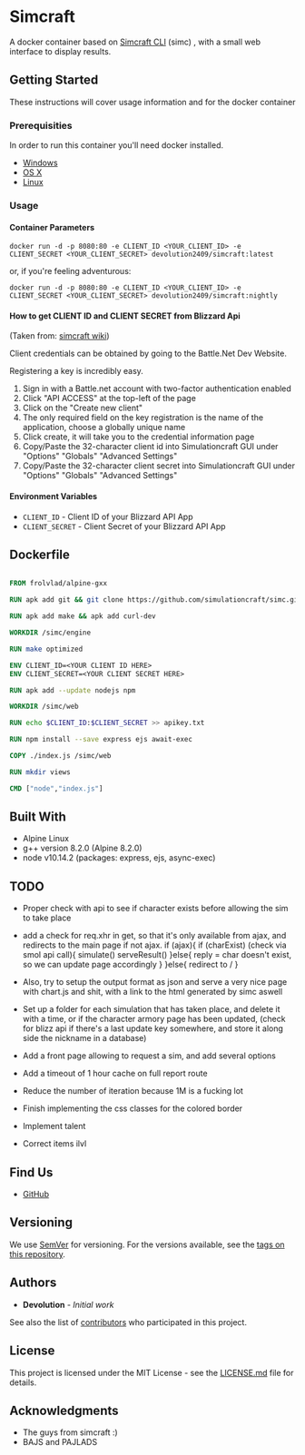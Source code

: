 # Simcraft

A docker container based on [Simcraft CLI](https://github.com/simulationcraft/simc) (simc) , with a small web interface to display results.

## Getting Started

These instructions will cover usage information and for the docker container 

### Prerequisities


In order to run this container you'll need docker installed.

* [Windows](https://docs.docker.com/windows/started)
* [OS X](https://docs.docker.com/mac/started/)
* [Linux](https://docs.docker.com/linux/started/)

### Usage

#### Container Parameters


```shell
docker run -d -p 8080:80 -e CLIENT_ID <YOUR_CLIENT_ID> -e CLIENT_SECRET <YOUR_CLIENT_SECRET> devolution2409/simcraft:latest
```

or, if you're feeling adventurous:
```shell
docker run -d -p 8080:80 -e CLIENT_ID <YOUR_CLIENT_ID> -e CLIENT_SECRET <YOUR_CLIENT_SECRET> devolution2409/simcraft:nightly 
```
#### How to get CLIENT ID and CLIENT SECRET from Blizzard Api

(Taken from: [simcraft wiki](https://github.com/simulationcraft/simc/wiki/BattleArmoryAPI))

Client credentials can be obtained by going to the Battle.Net Dev Website.

Registering a key is incredibly easy.

1. Sign in with a Battle.net account with two-factor authentication enabled
2. Click "API ACCESS" at the top-left of the page
3. Click on the "Create new client"
4. The only required field on the key registration is the name of the application, choose a globally unique name
5. Click create, it will take you to the credential information page
6. Copy/Paste the 32-character client id into Simulationcraft GUI under "Options" "Globals" "Advanced Settings"
7. Copy/Paste the 32-character client secret into Simulationcraft GUI under "Options" "Globals" "Advanced Settings"

#### Environment Variables

* `CLIENT_ID` - Client ID of your Blizzard API App
* `CLIENT_SECRET` - Client Secret of your Blizzard API App

## Dockerfile

```Dockerfile

FROM frolvlad/alpine-gxx

RUN apk add git && git clone https://github.com/simulationcraft/simc.git

RUN apk add make && apk add curl-dev 

WORKDIR /simc/engine

RUN make optimized

ENV CLIENT_ID=<YOUR CLIENT ID HERE>
ENV CLIENT_SECRET=<YOUR CLIENT SECRET HERE>

RUN apk add --update nodejs npm

WORKDIR /simc/web

RUN echo $CLIENT_ID:$CLIENT_SECRET >> apikey.txt

RUN npm install --save express ejs await-exec

COPY ./index.js /simc/web

RUN mkdir views

CMD ["node","index.js"]

```

## Built With

* Alpine Linux
* g++ version 8.2.0 (Alpine 8.2.0)
* node v10.14.2 (packages: express, ejs, async-exec)

## TODO

* Proper check with api to see if character exists before allowing the sim to take place
* add a check for req.xhr in get, so that it's only available from ajax, and redirects to the main page if not ajax.
	 if (ajax){
              if (charExist) (check via smol api call){
                 simulate()
                 serveResult()
              }else{
                 reply = char doesn't exist, so we can update page accordingly
              }
 	 }else{
             redirect to /
	 }
* Also, try to setup the output format as json and serve a very nice page with chart.js and shit, with a link to the html generated by simc aswell 
* Set up a folder for each simulation that has taken place, and delete it with a time, or if the character armory page has been updated, (check for blizz api if there's a last update key somewhere, and store it along side the nickname in a database)
* Add a front page allowing to request a sim, and add several options
* Add a timeout of 1 hour cache on full report route
* Reduce the number of iteration because 1M is a fucking lot

* Finish implementing the css classes for the colored border
* Implement talent
* Correct items ilvl


## Find Us

* [GitHub](https://github.com/devolution2409/simcraft)

## Versioning

We use [SemVer](http://semver.org/) for versioning. For the versions available, see the 
[tags on this repository](https://github.com/devolution2409/simcraft/tags). 

## Authors

* **Devolution** - *Initial work* 

See also the list of [contributors](https://github.com/devolution2409/simcraft/contributors) who 
participated in this project.

## License

This project is licensed under the MIT License - see the [LICENSE.md](LICENSE.md) file for details.

## Acknowledgments

* The guys from simcraft :)
* BAJS and PAJLADS 

